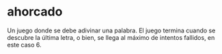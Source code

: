 # ahorcado
Un juego donde se debe adivinar una palabra. El juego termina cuando se descubre la última letra, o bien, se llega al máximo de intentos fallidos, en este caso 6.
